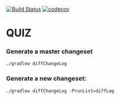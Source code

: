 [![Build Status](https://travis-ci.org/night-crawler/quiz.svg?branch=master)](https://travis-ci.org/night-crawler/quiz)
[![codecov](https://codecov.io/gh/night-crawler/quiz/branch/master/graph/badge.svg)](https://codecov.io/gh/night-crawler/quiz)

# QUIZ

### Generate a master changeset
```shell script
./gradlew diffChangeLog
```

### Generate a new changeset:
```shell script
./gradlew diffChangeLog -PrunList=diffLog
```
